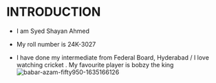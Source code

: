 # **INTRODUCTION**
- I am Syed Shayan Ahmed
+ My roll number is 24K-3027
* I have done my intermediate from Federal Board, Hyderabad
/ I love watching cricket
. My favourite player is bobzy the king
![babar-azam-fifty950-1635166126](https://github.com/user-attachments/assets/be18f866-485e-40df-8a84-affedaad120b)

